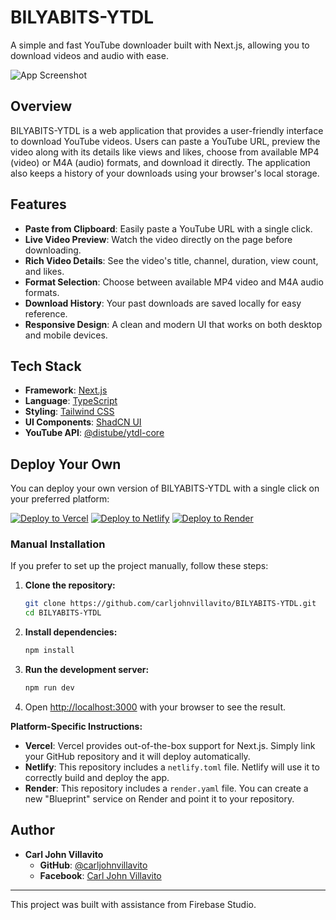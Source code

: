 # BILYABITS-YTDL

A simple and fast YouTube downloader built with Next.js, allowing you to download videos and audio with ease.

![App Screenshot](https://placehold.co/800x450.png)

## Overview

BILYABITS-YTDL is a web application that provides a user-friendly interface to download YouTube videos. Users can paste a YouTube URL, preview the video along with its details like views and likes, choose from available MP4 (video) or M4A (audio) formats, and download it directly. The application also keeps a history of your downloads using your browser's local storage.

## Features

- **Paste from Clipboard**: Easily paste a YouTube URL with a single click.
- **Live Video Preview**: Watch the video directly on the page before downloading.
- **Rich Video Details**: See the video's title, channel, duration, view count, and likes.
- **Format Selection**: Choose between available MP4 video and M4A audio formats.
- **Download History**: Your past downloads are saved locally for easy reference.
- **Responsive Design**: A clean and modern UI that works on both desktop and mobile devices.

## Tech Stack

- **Framework**: [Next.js](https://nextjs.org/)
- **Language**: [TypeScript](https://www.typescriptlang.org/)
- **Styling**: [Tailwind CSS](https://tailwindcss.com/)
- **UI Components**: [ShadCN UI](https://ui.shadcn.com/)
- **YouTube API**: [@distube/ytdl-core](https://github.com/distubejs/ytdl-core)

## Deploy Your Own

You can deploy your own version of BILYABITS-YTDL with a single click on your preferred platform:

[![Deploy to Vercel](https://vercel.com/button)](https://vercel.com/new/clone?repository-url=https://github.com/carljohnvillavito/bilyabits-ytdl)
[![Deploy to Netlify](https://www.netlify.com/img/deploy/button.svg)](https://app.netlify.com/start/deploy?repository=https://github.com/carljohnvillavito/bilyabits-ytdl)
[![Deploy to Render](https://render.com/images/deploy-to-render-button.svg)](https://render.com/deploy?repo=https://github.com/carljohnvillavito/bilyabits-ytdl)

### Manual Installation

If you prefer to set up the project manually, follow these steps:

1.  **Clone the repository:**
    ```bash
    git clone https://github.com/carljohnvillavito/BILYABITS-YTDL.git
    cd BILYABITS-YTDL
    ```

2.  **Install dependencies:**
    ```bash
    npm install
    ```

3.  **Run the development server:**
    ```bash
    npm run dev
    ```

4.  Open [http://localhost:3000](http://localhost:3000) with your browser to see the result.

**Platform-Specific Instructions:**

-   **Vercel**: Vercel provides out-of-the-box support for Next.js. Simply link your GitHub repository and it will deploy automatically.
-   **Netlify**: This repository includes a `netlify.toml` file. Netlify will use it to correctly build and deploy the app.
-   **Render**: This repository includes a `render.yaml` file. You can create a new "Blueprint" service on Render and point it to your repository.

## Author

- **Carl John Villavito**
  - **GitHub**: [@carljohnvillavito](https://github.com/carljohnvillavito)
  - **Facebook**: [Carl John Villavito](https://facebook.com/carljohn.villavito)

---

This project was built with assistance from Firebase Studio.
